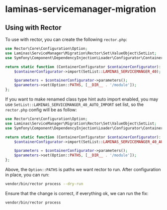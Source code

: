 # laminas-servicemanager-migration

## Using with Rector

To use with rector, you can create the following `rector.php`:

```php
use Rector\Core\Configuration\Option;
use Laminas\ServiceManager\Migration\Rector\Set\ValueObject\SetList;
use Symfony\Component\DependencyInjection\Loader\Configurator\ContainerConfigurator;

return static function (ContainerConfigurator $containerConfigurator): void {
    $containerConfigurator->import(SetList::LAMINAS_SERVICEMANGER_40);

    $parameters = $containerConfigurator->parameters();
    $parameters->set(Option::PATHS, [__DIR__ . '/module']);
};
```

If you want to make renamed class type hint auto import enabled, you may use `SetList::LAMINAS_SERVICEMANGER_40_AUTO_IMPORT` set list, so the `rector.php` config will be as follow:

```php
use Rector\Core\Configuration\Option;
use Laminas\ServiceManager\Migration\Rector\Set\ValueObject\SetList;
use Symfony\Component\DependencyInjection\Loader\Configurator\ContainerConfigurator;

return static function (ContainerConfigurator $containerConfigurator): void {
    $containerConfigurator->import(SetList::LAMINAS_SERVICEMANGER_40_AUTO_IMPORT);

    $parameters = $containerConfigurator->parameters();
    $parameters->set(Option::PATHS, [__DIR__ . '/module']);
};
```

Above, the `Option::PATHS` is paths we want rector to run. After configuration in place, you can run:

```bash
vendor/bin/rector process --dry-run
```

Ensure that the change is correct, if everything ok, we can run the fix:

```bash
vendor/bin/rector process
```
